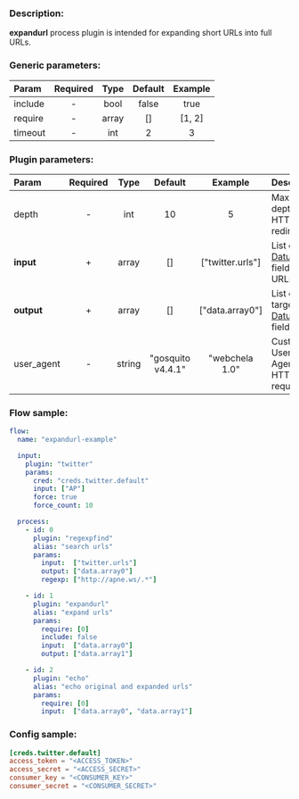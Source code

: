 ### Description:

**expandurl** process plugin is intended for expanding short URLs into full URLs.


### Generic parameters:

| Param   | Required | Type  | Default | Example |
|:--------|:--------:|:-----:|:-------:|:-------:|
| include | -        | bool  | false   | true    |
| require | -        | array | []      | [1, 2]  |
| timeout | -        | int   | 2       | 3       |


### Plugin parameters:

| Param      | Required | Type   | Default           | Example          | Description                                         |
|:-----------|:--------:|:------:|:-----------------:|:----------------:|:----------------------------------------------------|
| depth      | -        | int    | 10                | 5                | Maximum depth of HTTP redirects.                    |
| **input**  | +        | array  | []                | ["twitter.urls"] | List of [Datum](../../concept.md) fields with URLs. |
| **output** | +        | array  | []                | ["data.array0"]  | List of target [Datum](../../concept.md) fields.    |
| user_agent | -        | string | "gosquito v4.4.1" | "webchela 1.0"   | Custom User-Agent for HTTP requests.                |

### Flow sample:

```yaml
flow:
  name: "expandurl-example"

  input:
    plugin: "twitter"
    params:
      cred: "creds.twitter.default"
      input: ["AP"]
      force: true
      force_count: 10

  process:
    - id: 0
      plugin: "regexpfind"
      alias: "search urls"
      params:
        input:  ["twitter.urls"]
        output: ["data.array0"]
        regexp: ["http://apne.ws/.*"]

    - id: 1
      plugin: "expandurl"
      alias: "expand urls"
      params:
        require: [0]
        include: false
        input:  ["data.array0"]
        output: ["data.array1"]

    - id: 2
      plugin: "echo"
      alias: "echo original and expanded urls"
      params:
        require: [0]
        input:  ["data.array0", "data.array1"]
```

### Config sample:

```toml
[creds.twitter.default]
access_token = "<ACCESS_TOKEN>"
access_secret = "<ACCESS_SECRET>"
consumer_key = "<CONSUMER_KEY>"
consumer_secret = "<CONSUMER_SECRET>"
```


